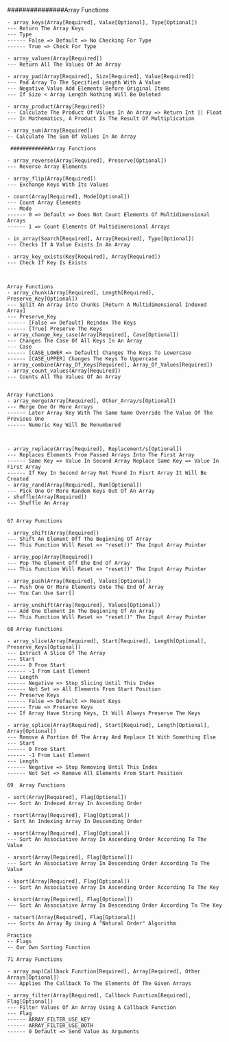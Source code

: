   ###############Array Functions

    - array_keys(Array[Required], Value[Optional], Type[Optional])
    --- Return The Array Keys
    --- Type
    ------ False => Default => No Checking For Type
    ------ True => Check For Type

    - array_values(Array[Required])
    --- Return All The Values Of An Array

    - array_pad(Array[Required], Size[Required], Value[Required])
    --- Pad Array To The Specified Length With A Value
    --- Negative Value Add Elements Before Original Items
    --- If Size < Array Length Nothing Will Be Deleted

    - array_product(Array[Required])
    --- Calculate The Product Of Values In An Array => Return Int || Float
    --- In Mathematics, A Product Is The Result Of Multiplication

    - array_sum(Array[Required])
    -- Calculate The Sum Of Values In An Array
    
     #############Array Functions

    - array_reverse(Array[Required], Preserve[Optional])
    --- Reverse Array Elements

    - array_flip(Array[Required])
    --- Exchange Keys With Its Values

    - count(Array[Required], Mode[Optional])
    --- Count Array Elements
    --- Mode
    ------ 0 => Default => Does Not Count Elements Of Multidimensional Arrays
    ------ 1 => Count Elements Of Multidimensional Arrays

    - in_array(Search[Required], Array[Required], Type[Optional])
    --- Checks If A Value Exists In An Array

    - array_key_exists(Key[Required], Array[Required])
    --- Check If Key Is Exists


    
    Array Functions
    - array_chunk(Array[Required], Length[Required], Preserve_Key[Optional])
    --- Split An Array Into Chunks [Return A Multidimensional Indexed Array]
    --- Preserve_Key
    ------ [False => Default] Reindex The Keys
    ------ [True] Preserve The Keys
    - array_change_key_case(Array[Required], Case[Optional])
    --- Changes The Case Of All Keys In An Array
    --- Case
    ------ [CASE_LOWER => Default] Changes The Keys To Lowercase
    ------ [CASE_UPPER] Changes The Keys To Uppercase
    - array_combine(Array_Of_Keys[Required], Array_Of_Values[Required])
    - array_count_values(Array[Required])
    --- Counts All The Values Of An Array
  

    Array Functions
    - array_merge(Array[Required], Other_Array/s[Optional])
    --- Merge One Or More Arrays
    ------ Later Array Key With The Same Name Override The Value Of The Previous One
    ------ Numeric Key Will Be Renumbered


    
    - array_replace(Array[Required], Replacement/s[Optional])
    --- Replaces Elements From Passed Arrays Into The First Array
    ------ Same Key => Value In Second Array Replace Same Key => Value In First Array
    ------ If Key In Second Array Not Found In Fisrt Array It Will Be Created
    - array_rand(Array[Required], Num[Optional])
    --- Pick One Or More Random Keys Out Of An Array
    - shuffle(Array[Required])
    --- Shuffle An Array


    67 Array Functions

    - array_shift(Array[Required])
    --- Shift An Element Off The Beginning Of Array
    --- This Function Will Reset => "reset()" The Input Array Pointer

    - array_pop(Array[Required])
    --- Pop The Element Off Ehe End Of Array
    --- This Function Will Reset => "reset()" The Input Array Pointer

    - array_push(Array[Required], Values[Optional])
    --- Push One Or More Elements Onto The End Of Array
    --- You Can Use $arr[]

    - array_unshift(Array[Required], Values[Optional])
    --- Add One Element In The Beginning Of An Array
    --- This Function Will Reset => "reset()" The Input Array Pointer

    68 Array Functions

    - array_slice(Array[Required], Start[Required], Length[Optional], Preserve_Keys[Optional])
    --- Extract A Slice Of The Array
    --- Start
    ------ 0 From Start
    ------ -1 From Last Element
    --- Length
    ------ Negative => Stop Slicing Until This Index
    ------ Not Set => All Elements From Start Position
    --- Preserve Keys
    ------ False => Default => Reset Keys
    ------ True => Preserve Keys
    --- If Array Have String Keys, It Will Always Preserve The Keys

    - array_splice(Array[Required], Start[Required], Length[Optional], Array[Optional])
    --- Remove A Portion Of The Array And Replace It With Something Else
    --- Start
    ------ 0 From Start
    ------ -1 From Last Element
    --- Length
    ------ Negative => Stop Removing Until This Index
    ------ Not Set => Remove All Elements From Start Position

    69  Array Functions

    - sort(Array[Required], Flag[Optional])
    --- Sort An Indexed Array In Ascending Order

    - rsort(Array[Required], Flag[Optional])
    - Sort An Indexing Array In Descending Order

    - asort(Array[Required], Flag[Optional])
    --- Sort An Associative Array In Ascending Order According To The Value

    - arsort(Array[Required], Flag[Optional])
    --- Sort An Associative Array In Descending Order According To The Value

    - ksort(Array[Required], Flag[Optional])
    --- Sort An Associative Array In Ascending Order According To The Key

    - krsort(Array[Required], Flag[Optional])
    --- Sort An Associative Array In Descending Order According To The Key

    - natsort(Array[Required], Flag[Optional])
    --- Sorts An Array By Using A "Natural Order" Algorithm

    Practice
    -- Flags
    -- Our Own Sorting Function

    71 Array Functions

    - array_map(Callback Function[Required], Array[Required], Other Arrays[Optional])
    --- Applies The Callback To The Elements Of The Given Arrays

    - array_filter(Array[Required], Callback Function[Required], Flag[Optional])
    --- Filter Values Of An Array Using A Callback Function
    --- Flag
    ------ ARRAY_FILTER_USE_KEY
    ------ ARRAY_FILTER_USE_BOTH
    ------ 0 Default => Send Value As Arguments


    
